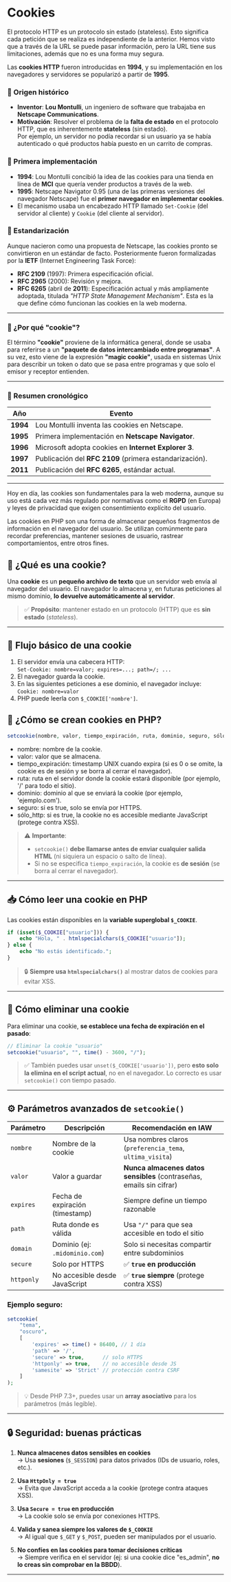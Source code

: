 # Cookies
El protocolo HTTP es un protocolo sin estado (stateless). Esto significa cada petición que se realiza es independiente de la anterior. Hemos visto que a través de la URL se puede pasar información, pero la URL tiene sus limitaciones, además que no es una forma muy segura.

Las **cookies HTTP** fueron introducidas en **1994**, y su implementación en los navegadores y servidores se popularizó a partir de **1995**.

### 🔹 Origen histórico

- **Inventor**: **Lou Montulli**, un ingeniero de software que trabajaba en **Netscape Communications**.
- **Motivación**: Resolver el problema de la **falta de estado** en el protocolo HTTP, que es inherentemente **stateless** (sin estado).  
  Por ejemplo, un servidor no podía recordar si un usuario ya se había autenticado o qué productos había puesto en un carrito de compras.

### 🔹 Primera implementación

- **1994**: Lou Montulli concibió la idea de las cookies para una tienda en línea de **MCI** que quería vender productos a través de la web.
- **1995**: Netscape Navigator 0.95 (una de las primeras versiones del navegador Netscape) fue el **primer navegador en implementar cookies**.
- El mecanismo usaba un encabezado HTTP llamado `Set-Cookie` (del servidor al cliente) y `Cookie` (del cliente al servidor).

### 🔹 Estandarización

Aunque nacieron como una propuesta de Netscape, las cookies pronto se convirtieron en un estándar de facto. Posteriormente fueron formalizadas por la **IETF** (Internet Engineering Task Force):

- **RFC 2109** (1997): Primera especificación oficial.
- **RFC 2965** (2000): Revisión y mejora.
- **RFC 6265** (abril de **2011**): Especificación actual y más ampliamente adoptada, titulada *"HTTP State Management Mechanism"*. Esta es la que define cómo funcionan las cookies en la web moderna.

---

### 🔹 ¿Por qué "cookie"?

El término **"cookie"** proviene de la informática general, donde se usaba para referirse a un **"paquete de datos intercambiado entre programas"**. A su vez, esto viene de la expresión **"magic cookie"**, usada en sistemas Unix para describir un token o dato que se pasa entre programas y que solo el emisor y receptor entienden.

---

### 🔹 Resumen cronológico

| Año | Evento |
|-----|--------|
| **1994** | Lou Montulli inventa las cookies en Netscape. |
| **1995** | Primera implementación en **Netscape Navigator**. |
| **1996** | Microsoft adopta cookies en **Internet Explorer 3**. |
| **1997** | Publicación del **RFC 2109** (primera estandarización). |
| **2011** | Publicación del **RFC 6265**, estándar actual. |

---

Hoy en día, las cookies son fundamentales para la web moderna, aunque su uso está cada vez más regulado por normativas como el **RGPD** (en Europa) y leyes de privacidad que exigen consentimiento explícito del usuario.

Las cookies en PHP son una forma de almacenar pequeños fragmentos de información en el navegador del usuario. Se utilizan comúnmente para recordar preferencias, mantener sesiones de usuario, rastrear comportamientos, entre otros fines. 


## 🍪 ¿Qué es una cookie?

Una **cookie** es un **pequeño archivo de texto** que un servidor web envía al navegador del usuario. El navegador lo almacena y, en futuras peticiones al mismo dominio, **lo devuelve automáticamente al servidor**.

> ✅ **Propósito**: mantener estado en un protocolo (HTTP) que es **sin estado** (*stateless*).

---

## 🔁 Flujo básico de una cookie

1. El servidor envía una cabecera HTTP:  
   `Set-Cookie: nombre=valor; expires=...; path=/; ...`
2. El navegador guarda la cookie.
3. En las siguientes peticiones a ese dominio, el navegador incluye:  
   `Cookie: nombre=valor`
4. PHP puede leerla con `$_COOKIE['nombre']`.


## 🔹 ¿Cómo se crean cookies en PHP?
```php
setcookie(nombre, valor, tiempo_expiración, ruta, dominio, seguro, sólo_http);
```
- nombre: nombre de la cookie.
- valor: valor que se almacena.
- tiempo_expiración: timestamp UNIX cuando expira (si es 0 o se omite, la cookie es de sesión y se borra al cerrar el navegador).
- ruta: ruta en el servidor donde la cookie estará disponible (por ejemplo, '/' para todo el sitio).
- dominio: dominio al que se enviará la cookie (por ejemplo, 'ejemplo.com').
- seguro: si es true, solo se envía por HTTPS.
- sólo_http: si es true, la cookie no es accesible mediante JavaScript (protege contra XSS).
    

> 
>⚠️ **Importante**:
> - `setcookie()` **debe llamarse antes de enviar cualquier salida HTML** (ni siquiera un espacio o salto de línea).  
> - Si no se especifica `tiempo_expiración`, la cookie es **de sesión** (se borra al cerrar el navegador).

---

## 📥 Cómo leer una cookie en PHP

Las cookies están disponibles en la **variable superglobal `$_COOKIE`**.

```php
if (isset($_COOKIE["usuario"])) {
    echo "Hola, " . htmlspecialchars($_COOKIE["usuario"]);
} else {
    echo "No estás identificado.";
}
```

> 🔒 **Siempre usa `htmlspecialchars()`** al mostrar datos de cookies para evitar XSS.

---

## 🧹 Cómo eliminar una cookie

Para eliminar una cookie, **se establece una fecha de expiración en el pasado**:

```php
// Eliminar la cookie "usuario"
setcookie("usuario", "", time() - 3600, "/");
```

> ✅ También puedes usar `unset($_COOKIE['usuario'])`, pero **esto solo la elimina en el script actual**, no en el navegador. Lo correcto es usar `setcookie()` con tiempo pasado.

---

## ⚙️ Parámetros avanzados de `setcookie()`

| Parámetro | Descripción | Recomendación en IAW |
|---------|-------------|----------------------|
| `nombre` | Nombre de la cookie | Usa nombres claros (`preferencia_tema`, `ultima_visita`) |
| `valor` | Valor a guardar | **Nunca almacenes datos sensibles** (contraseñas, emails sin cifrar) |
| `expires` | Fecha de expiración (timestamp) | Siempre define un tiempo razonable |
| `path` | Ruta donde es válida | Usa `"/"` para que sea accesible en todo el sitio |
| `domain` | Dominio (ej: `.midominio.com`) | Solo si necesitas compartir entre subdominios |
| `secure` | Solo por HTTPS | ✅ **`true` en producción** |
| `httponly` | No accesible desde JavaScript | ✅ **`true` siempre** (protege contra XSS) |

### Ejemplo seguro:
```php
setcookie(
    "tema", 
    "oscuro", 
    [
        'expires' => time() + 86400, // 1 día
        'path' => '/',
        'secure' => true,      // solo HTTPS
        'httponly' => true,    // no accesible desde JS
        'samesite' => 'Strict' // protección contra CSRF
    ]
);
```

> 💡 Desde PHP 7.3+, puedes usar un **array asociativo** para los parámetros (más legible).

---

## 🔒 Seguridad: buenas prácticas

1. **Nunca almacenes datos sensibles en cookies**  
   → Usa **sesiones** (`$_SESSION`) para datos privados (IDs de usuario, roles, etc.).

2. **Usa `HttpOnly = true`**  
   → Evita que JavaScript acceda a la cookie (protege contra ataques XSS).

3. **Usa `Secure = true` en producción**  
   → La cookie solo se envía por conexiones HTTPS.

4. **Valida y sanea siempre los valores de `$_COOKIE`**  
   → Al igual que `$_GET` y `$_POST`, pueden ser manipulados por el usuario.

5. **No confíes en las cookies para tomar decisiones críticas**  
   → Siempre verifica en el servidor (ej: si una cookie dice "es_admin", **no lo creas sin comprobar en la BBDD**).

---

